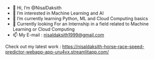 - 👋 Hi, I’m @NisalDaksith
- 👀 I’m interested in Machine Learning and AI
- 🌱 I’m currently learning Python, ML and Cloud Computing basics
- 💞️ Currently looking For an Internship in a field related to Machine Learning or Cloud Computing
- 📫 My E-mail : nisaldaksith1999@gmail.com

Check out my latest work : https://nisaldaksith-horse-race-speed-predictor-webapp-app-uru4vx.streamlitapp.com/

<!---
NisalDaksith/NisalDaksith is a ✨ special ✨ repository because its `README.md` (this file) appears on your GitHub profile.
You can click the Preview link to take a look at your changes.
--->
